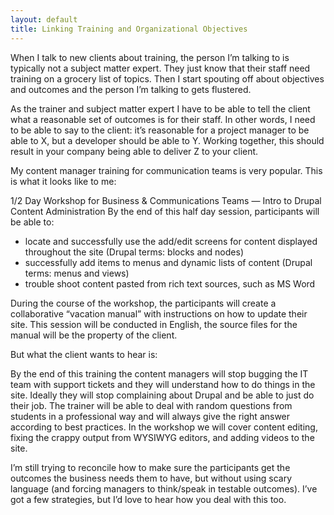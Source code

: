 ```yaml
---
layout: default
title: Linking Training and Organizational Objectives
---
```


When I talk to new clients about training, the person I’m talking to is typically not a subject matter expert. They just know that their staff need training on a grocery list of topics. Then I start spouting off about objectives and outcomes and the person I’m talking to gets flustered.

As the trainer and subject matter expert I have to be able to tell the client what a reasonable set of outcomes is for their staff. In other words, I need to be able to say to the client: it’s reasonable for a project manager to be able to X, but a developer should be able to Y. Working together, this should result in your company being able to deliver Z to your client.

My content manager training for communication teams is very popular. This is what it looks like to me:

1/2 Day Workshop for Business & Communications Teams — Intro to Drupal Content Administration 
By the end of this half day session, participants will be able to:

- locate and successfully use the add/edit screens for content displayed throughout the site (Drupal terms: blocks and nodes)
- successfully add items to menus and dynamic lists of content (Drupal terms: menus and views)
- trouble shoot content pasted from rich text sources, such as MS Word

During the course of the workshop, the participants will create a collaborative “vacation manual” with instructions on how to update their site. This session will be conducted in English, the source files for the manual will be the property of the client.

But what the client wants to hear is:

By the end of this training the content managers will stop bugging the IT team with support tickets and they will understand how to do things in the site. Ideally they will stop complaining about Drupal and be able to just do their job. The trainer will be able to deal with random questions from students in a professional way and will always give the right answer according to best practices. In the workshop we will cover content editing, fixing the crappy output from WYSIWYG editors, and adding videos to the site.

I’m still trying to reconcile how to make sure the participants get the outcomes the business needs them to have, but without using scary language (and forcing managers to think/speak in testable outcomes). I’ve got a few strategies, but I’d love to hear how you deal with this too.
